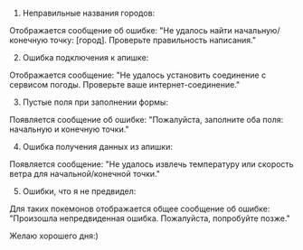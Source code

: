 1) Неправильные названия городов:

Отображается сообщение об ошибке: "Не удалось найти начальную/конечную точку: [город]. Проверьте правильность написания."

2) Ошибка подключения к апишке:

Отображается сообщение: "Не удалось установить соединение с сервисом погоды. Проверьте ваше интернет-соединение."

3) Пустые поля при заполнении формы:

Появляется сообщение об ошибке: "Пожалуйста, заполните оба поля: начальную и конечную точки."

4) Ошибка получения данных из апишки:

Появляется сообщение: "Не удалось извлечь температуру или скорость ветра для начальной/конечной точки."

5) Ошибки, что я не предвидел:

Для таких покемонов отображается общее сообщение об ошибке: "Произошла непредвиденная ошибка. Пожалуйста, попробуйте позже."

Желаю хорошего дня:)
